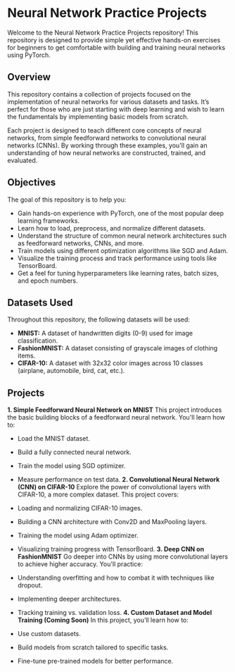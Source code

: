# Neural Network Practice Projects
Welcome to the Neural Network Practice Projects repository! This repository is designed to provide simple yet effective hands-on exercises for beginners to get comfortable with building and training neural networks using PyTorch.

## Overview
This repository contains a collection of projects focused on the implementation of neural networks for various datasets and tasks. It’s perfect for those who are just starting with deep learning and wish to learn the fundamentals by implementing basic models from scratch.

Each project is designed to teach different core concepts of neural networks, from simple feedforward networks to convolutional neural networks (CNNs). By working through these examples, you'll gain an understanding of how neural networks are constructed, trained, and evaluated.

## Objectives
The goal of this repository is to help you:

- Gain hands-on experience with PyTorch, one of the most popular deep learning frameworks.
- Learn how to load, preprocess, and normalize different datasets.
- Understand the structure of common neural network architectures such as feedforward networks, CNNs, and more.
- Train models using different optimization algorithms like SGD and Adam.
- Visualize the training process and track performance using tools like TensorBoard.
- Get a feel for tuning hyperparameters like learning rates, batch sizes, and epoch numbers.
## Datasets Used
Throughout this repository, the following datasets will be used:

- **MNIST:** A dataset of handwritten digits (0-9) used for image classification.
- **FashionMNIST:** A dataset consisting of grayscale images of clothing items.
- **CIFAR-10:** A dataset with 32x32 color images across 10 classes (airplane, automobile, bird, cat, etc.).

## Projects
**1. Simple Feedforward Neural Network on MNIST**
This project introduces the basic building blocks of a feedforward neural network. You'll learn how to:

- Load the MNIST dataset.
- Build a fully connected neural network.
- Train the model using SGD optimizer.
- Measure performance on test data.
**2. Convolutional Neural Network (CNN) on CIFAR-10**
Explore the power of convolutional layers with CIFAR-10, a more complex dataset. This project covers:

- Loading and normalizing CIFAR-10 images.
- Building a CNN architecture with Conv2D and MaxPooling layers.
- Training the model using Adam optimizer.
- Visualizing training progress with TensorBoard.
**3. Deep CNN on FashionMNIST**
Go deeper into CNNs by using more convolutional layers to achieve higher accuracy. You'll practice:

- Understanding overfitting and how to combat it with techniques like dropout.
- Implementing deeper architectures.
- Tracking training vs. validation loss.
**4. Custom Dataset and Model Training (Coming Soon)**
In this project, you’ll learn how to:

- Use custom datasets.
- Build models from scratch tailored to specific tasks.
- Fine-tune pre-trained models for better performance.

